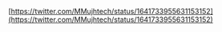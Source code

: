 [https://twitter.com/MMujhtech/status/1641733955631153152](https://twitter.com/MMujhtech/status/1641733955631153152)
